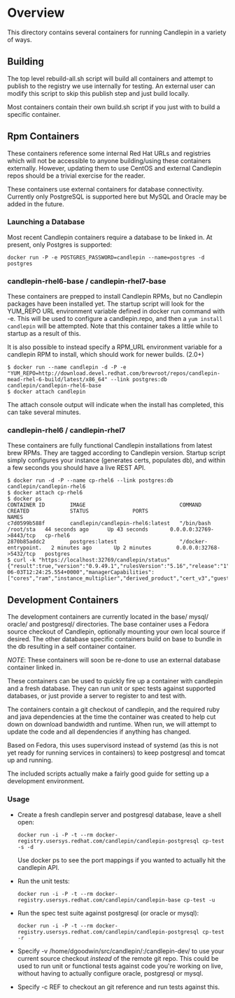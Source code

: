# Overview

This directory contains several containers for running Candlepin in a variety
of ways.

## Building

The top level rebuild-all.sh script will build all containers and attempt to publish to the registry we use internally for testing. An external user can modify this script to skip this publish step and just build locally.

Most containers contain their own build.sh script if you just with to build a specific container.

## Rpm Containers

These containers reference some internal Red Hat URLs and registries which will not be accessible to anyone building/using these containers externally. However, updating them to use CentOS and external Candlepin repos should be a trivial exercise for the reader.

These containers use external containers for database connectivity. Currently only PostgreSQL is supported here but MySQL and Oracle may be added in the future.

### Launching a Database

Most recent Candlepin containers require a database to be linked in. At present, only Postgres is supported:

```
docker run -P -e POSTGRES_PASSWORD=candlepin --name=postgres -d postgres
```

### candlepin-rhel6-base / candlepin-rhel7-base

These containers are prepped to install Candlepin RPMs, but no Candlepin packages have been installed yet. The startup script will look for the YUM_REPO URL environment variable defined in docker run command with -e. This will be used to configure a candlepin.repo, and then a ```yum install candlepin``` will be attempted. Note that this container takes a little while to startup as a result of this.

It is also possible to instead specify a RPM_URL environment variable for a candlepin RPM to install, which should work for newer builds. (2.0+)

```
$ docker run --name candlepin -d -P -e "YUM_REPO=http://download.devel.redhat.com/brewroot/repos/candlepin-mead-rhel-6-build/latest/x86_64" --link postgres:db candlepin/candlepin-rhel6-base
$ docker attach candlepin
```

The attach console output will indicate when the install has completed, this can take several minutes.

### candlepin-rhel6 / candlepin-rhel7

These containers are fully functional Candlepin installations from latest brew RPMs. They are tagged according to Candlepin version. Startup script simply configures your instance (generates certs, populates db), and within a few seconds you should have a live REST API.

```
$ docker run -d -P --name cp-rhel6 --link postgres:db candlepin/candlepin-rhel6
$ docker attach cp-rhel6
$ docker ps
CONTAINER ID        IMAGE                              COMMAND                CREATED             STATUS              PORTS                     NAMES
c7d0599b588f        candlepin/candlepin-rhel6:latest   "/bin/bash /root/sta   44 seconds ago      Up 43 seconds       0.0.0.0:32769->8443/tcp   cp-rhel6
2870b85addc2        postgres:latest                    "/docker-entrypoint.   2 minutes ago       Up 2 minutes        0.0.0.0:32768->5432/tcp   postgres
$ curl -k "https://localhost:32769/candlepin/status"
{"result":true,"version":"0.9.49.1","rulesVersion":"5.16","release":"1","standalone":true,"timeUTC":"2015-06-03T12:24:25.554+0000","managerCapabilities":["cores","ram","instance_multiplier","derived_product","cert_v3","guest_limit","vcpu"],"rulesSource":"DEFAULT"}%
```

## Development Containers

The development containers are currently located in the base/ mysql/ oracle/
and postgresql/ directories. The base container uses a Fedora source checkout
of Candlepin, optionally mounting your own local source if desired. The other
database specific containers build on base to bundle in the db resulting in a
self container container.

*NOTE*: These containers will soon be re-done to use an external database
container linked in.

These containers can be used to quickly fire up a container with candlepin and
a fresh database. They can run unit or spec tests against supported databases,
or just provide a server to register to and test with.

The containers contain a git checkout of candlepin, and the required ruby and
java dependencies at the time the container was created to help cut down on
download bandwidth and runtime. When run, we will attempt to update the code
and all dependencies if anything has changed.

Based on Fedora, this uses supervisord instead of systemd (as this is not yet
ready for running services in containers) to keep postgresql and tomcat
up and running.

The included scripts actually make a fairly good guide for setting up a
development environment.

### Usage

  * Create a fresh candlepin server and postgresql database, leave a shell open:
    ```
    docker run -i -P -t --rm docker-registry.usersys.redhat.com/candlepin/candlepin-postgresql cp-test -s -d
    ```

    Use docker ps to see the port mappings if you wanted to actually hit the candlepin API.

  * Run the unit tests:
    ```
    docker run -i -P -t --rm docker-registry.usersys.redhat.com/candlepin/candlepin-base cp-test -u
    ```

  * Run the spec test suite against postgresql (or oracle or mysql):
    ```
    docker run -i -P -t --rm docker-registry.usersys.redhat.com/candlepin/candlepin-postgresql cp-test -r
    ```

  * Specify -v /home/dgoodwin/src/candlepin/:/candlepin-dev/ to use your
    current source checkout *instead* of the remote git repo. This could be
    used to run unit or functional tests against code you're working on live,
    without having to actually configure oracle, postgresql or mysql.

  * Specify -c REF to checkout an git reference and run tests against this.
